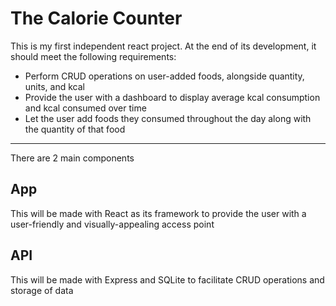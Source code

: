 # The Calorie Counter

This is my first independent react project. At the end of its development, it should meet the following requirements:

- Perform CRUD operations on user-added foods, alongside quantity, units, and kcal 
- Provide the user with a dashboard to display average kcal consumption and kcal consumed over time
- Let the user add foods they consumed throughout the day along with the quantity of that food
  
---
There are 2 main components

## App
This will be made with React as its framework to provide the user with a user-friendly and visually-appealing access point

## API
This will be made with Express and SQLite to facilitate CRUD operations and storage of data